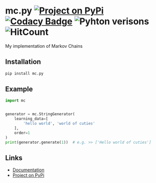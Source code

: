 
# mc.py [![Project on PyPi](https://img.shields.io/pypi/v/mc.py.svg)](https://pypi.org/project/mc.py/)   [![Codacy Badge](https://api.codacy.com/project/badge/Grade/cc6260ef77a6489db85f660e9b0d3e27)](https://www.codacy.com?utm_source=github.com&amp;utm_medium=referral&amp;utm_content=jieggii/mc&amp;utm_campaign=Badge_Grade) ![Pyhton verisons](https://img.shields.io/badge/Python-3.0+-1abc9c.svg) ![HitCount](http://hits.dwyl.io/jieggii/mcpy.svg)

My implementation of Markov Chains

## Installation
```bash
pip install mc.py
```

## Example

```python
import mc


generator = mc.StringGenerator(
    learning_data=[
        'hello world', 'world of cuties'
    ],
    order=1
)
print(generator.generate(1))  # e.g. >> ['Hello world of cuties']
```

## Links
* [Documentation](https://github.com/jieggii/mc.py/blob/master/docs/README.md)
* [Project on PyPi](https://pypi.org/project/mc.py/)
